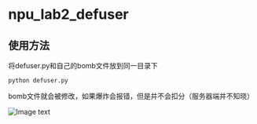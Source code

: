 # npu_lab2_defuser



## 使用方法

将defuser.py和自己的bomb文件放到同一目录下

```
python defuser.py
```

bomb文件就会被修改，如果爆炸会报错，但是并不会扣分（服务器端并不知晓）

![Image text](https://raw.github.com/picture/505f1e80eb8c7a352e33f1d3a2ea9a3b.png)
